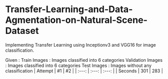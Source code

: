 # Transfer-Learning-and-Data-Agmentation-on-Natural-Scene-Dataset
Implementing Transfer Learning using Inceptionv3 and VGG16 for image classification.

Given :
Train Images : Images classified into 6 categories
Validation Images : Images classified into 6 categories
Test Images : Images without any classification
| Attempt | #1 | #2 |
| :---: | :---: | :---: |
| Seconds | 301 | 283 |
